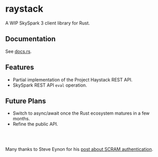 # raystack

A WIP SkySpark 3 client library for Rust.

## Documentation
See [docs.rs](https://docs.rs/raystack/0.1.0/raystack/).

## Features
* Partial implementation of the Project Haystack REST API.
* SkySpark REST API `eval` operation.

## Future Plans
* Switch to async/await once the Rust ecosystem matures in a few months.
* Refine the public API.


<br><br>

Many thanks to Steve Eynon for his [post about SCRAM authentication](http://www.alienfactory.co.uk/articles/skyspark-scram-over-sasl).